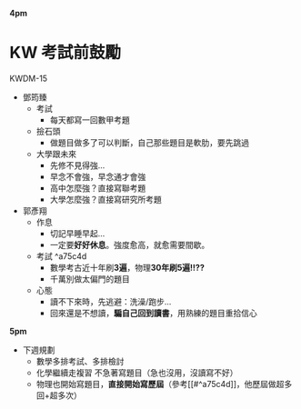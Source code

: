 **4pm**
# KW 考試前鼓勵
KWDM-15 
- 鄧筠臻
	- 考試
		- 每天都寫一回數甲考題
	- 撿石頭
		- 做題目做多了可以判斷，自己那些題目是軟肋，要先跳過
	- 大學跟未來
		- 先修不見得強...
		- 早念不會強，早念通才會強
		- 高中怎麼強？直接寫聯考題
		- 大學怎麼強？直接寫研究所考題
- 郭彥翔
	- 作息
		- 切記早睡早起...
		- 一定要**好好休息**。強度愈高，就愈需要間歇。
	- 考試 ^a75c4d
		- 數學考古近十年刷**3遍**，物理**30年刷5遍!!??**
		- 千萬別做太偏門的題目
	- 心態
		- 讀不下來時，先逃避：洗澡/跑步...
		- 回來還是不想讀，**騙自己回到讀書**，用熟練的題目重拾信心

**5pm**
- 下週規劃
	- 數學多排考試、多排檢討
	- 化學繼續走複習 不急著寫題目（急也沒用，沒讀寫不好）
	- 物理也開始寫題目，**直接開始寫歷屆**（參考[[#^a75c4d]]，他歷屆做超多回+超多次）